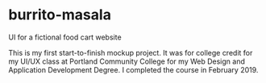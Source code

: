 # burrito-masala
UI for a fictional food cart website

This is my first start-to-finish mockup project. It was for college credit for my UI/UX class at Portland Community College for my Web Design and Application Development Degree. I completed the course in February 2019. 
